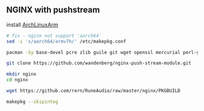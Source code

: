 NGINX with pushstream
---

install [ArchLinuxArm](https://github.com/rern/RuneAudio/tree/master/ArchLinuxArm)

```sh
# fix - nginx not support 'aarch64'
sed -i 's/aarch64/armv7h/' /etc/makepkg.conf

pacman -Sy base-devel pcre zlib guile git wget openssl mercurial perl-gd perl-io-socket-ssl perl-fcgi perl-cache-memcached memcached ffmpeg

git clone https://github.com/wandenberg/nginx-push-stream-module.git

mkdir nginx
cd nginx

wget https://github.com/rern/RuneAudio/raw/master/nginx/PKGBUILD

makepkg --skipinteg
```
